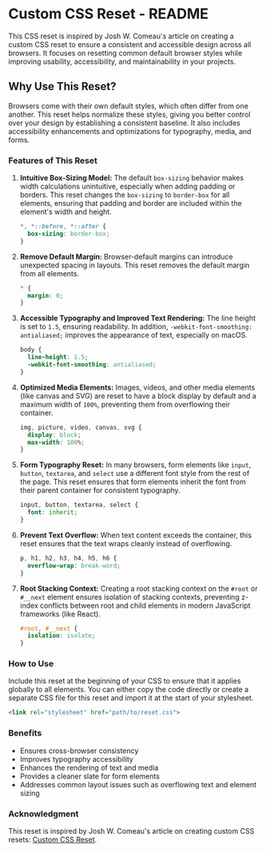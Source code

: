 # Custom CSS Reset - README

This CSS reset is inspired by Josh W. Comeau's article on creating a custom CSS reset to ensure a consistent and accessible design across all browsers. It focuses on resetting common default browser styles while improving usability, accessibility, and maintainability in your projects.

## Why Use This Reset?

Browsers come with their own default styles, which often differ from one another. This reset helps normalize these styles, giving you better control over your design by establishing a consistent baseline. It also includes accessibility enhancements and optimizations for typography, media, and forms.

### Features of This Reset

1. **Intuitive Box-Sizing Model:**
   The default `box-sizing` behavior makes width calculations unintuitive, especially when adding padding or borders. This reset changes the `box-sizing` to `border-box` for all elements, ensuring that padding and border are included within the element's width and height.
   ```css
   *, *::before, *::after {
     box-sizing: border-box;
   }
   ```

2. **Remove Default Margin:**
   Browser-default margins can introduce unexpected spacing in layouts. This reset removes the default margin from all elements.
   ```css
   * {
     margin: 0;
   }
   ```

3. **Accessible Typography and Improved Text Rendering:**
   The line height is set to `1.5`, ensuring readability. In addition, `-webkit-font-smoothing: antialiased;` improves the appearance of text, especially on macOS.
   ```css
   body {
     line-height: 1.5;
     -webkit-font-smoothing: antialiased;
   }
   ```

4. **Optimized Media Elements:**
   Images, videos, and other media elements (like canvas and SVG) are reset to have a block display by default and a maximum width of `100%`, preventing them from overflowing their container.
   ```css
   img, picture, video, canvas, svg {
     display: block;
     max-width: 100%;
   }
   ```

5. **Form Typography Reset:**
   In many browsers, form elements like `input`, `button`, `textarea`, and `select` use a different font style from the rest of the page. This reset ensures that form elements inherit the font from their parent container for consistent typography.
   ```css
   input, button, textarea, select {
     font: inherit;
   }
   ```

6. **Prevent Text Overflow:**
   When text content exceeds the container, this reset ensures that the text wraps cleanly instead of overflowing.
   ```css
   p, h1, h2, h3, h4, h5, h6 {
     overflow-wrap: break-word;
   }
   ```

7. **Root Stacking Context:**
   Creating a root stacking context on the `#root` or `#__next` element ensures isolation of stacking contexts, preventing z-index conflicts between root and child elements in modern JavaScript frameworks (like React).
   ```css
   #root, #__next {
     isolation: isolate;
   }
   ```

### How to Use

Include this reset at the beginning of your CSS to ensure that it applies globally to all elements. You can either copy the code directly or create a separate CSS file for this reset and import it at the start of your stylesheet.

```html
<link rel="stylesheet" href="path/to/reset.css">
```

### Benefits

- Ensures cross-browser consistency
- Improves typography accessibility
- Enhances the rendering of text and media
- Provides a cleaner slate for form elements
- Addresses common layout issues such as overflowing text and element sizing

### Acknowledgment

This reset is inspired by Josh W. Comeau's article on creating custom CSS resets: [Custom CSS Reset](https://www.joshwcomeau.com/css/custom-css-reset/).
